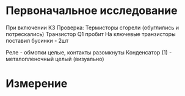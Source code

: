 # Первоначальное исследование
При включении КЗ
Проверка:
Термисторы сгорели (обуглились и потрескались)
Транзистор Q1 пробит
На ключевые транзисторы поставил бусинки - 2шт

Реле - обмотки целые, контакты разомкнуты
Конденсатор (1) - металопленочный целый (визуально)
# Измерение

